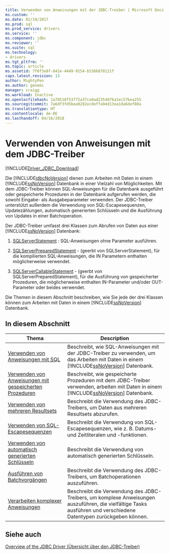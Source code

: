 ```yaml
---
title: Verwenden von Anweisungen mit der JDBC-Treiber | Microsoft Docs
ms.custom: ''
ms.date: 01/19/2017
ms.prod: sql
ms.prod_service: drivers
ms.service: ''
ms.component: jdbc
ms.reviewer: ''
ms.suite: sql
ms.technology:
- drivers
ms.tgt_pltfrm: ''
ms.topic: article
ms.assetid: 7f8f3e8f-841e-4449-9154-b5366870121f
caps.latest.revision: 13
author: MightyPen
ms.author: genemi
manager: craigg
ms.workload: Inactive
ms.openlocfilehash: 1a70518f53772a37ca9ad2354876a1ec57bea255
ms.sourcegitcommit: 7a6df3fd5bea9282ecdeffa94d13ea1da6def80a
ms.translationtype: HT
ms.contentlocale: de-DE
ms.lasthandoff: 04/16/2018
---
```

# <a name="using-statements-with-the-jdbc-driver"></a>Verwenden von Anweisungen mit dem JDBC-Treiber
[!INCLUDE[Driver_JDBC_Download](../../includes/driver_jdbc_download.md)]

  Die [!INCLUDE[jdbcNoVersion](../../includes/jdbcnoversion_md.md)] dienen zum Arbeiten mit Daten in einem [!INCLUDE[ssNoVersion](../../includes/ssnoversion_md.md)] Datenbank in einer Vielzahl von Möglichkeiten. Mit dem JDBC-Treiber können SQL-Anweisungen für die Datenbank ausgeführt oder gespeicherte Prozeduren in der Datenbank aufgerufen werden, die sowohl Eingabe- als Ausgabeparameter verwenden. Der JDBC-Treiber unterstützt außerdem die Verwendung von SQL-Escapesequenzen, Updatezählungen, automatisch generierten Schlüsseln und die Ausführung von Updates in einer Batchoperation.  
  
 Der JDBC-Treiber umfasst drei Klassen zum Abrufen von Daten aus einer [!INCLUDE[ssNoVersion](../../includes/ssnoversion_md.md)] Datenbank:  
  
1.  [SQLServerStatement](../../connect/jdbc/reference/sqlserverstatement-class.md) : SQL-Anweisungen ohne Parameter ausführen.  
  
2.  [SQLServerPreparedStatement](../../connect/jdbc/reference/sqlserverpreparedstatement-class.md) - (geerbt von SQLServerStatement), für die kompilierten SQL-Anweisungen, die IN Parametern enthalten möglicherweise verwendet.  
  
3.  [SQLServerCallableStatement](../../connect/jdbc/reference/sqlservercallablestatement-class.md) - (geerbt von SQLServerPreparedStatement), für die Ausführung von gespeicherter Prozeduren, die möglicherweise enthalten IN-Parameter und/oder OUT-Parameter oder beides verwendet.  
  
 Die Themen in diesem Abschnitt beschreiben, wie Sie jede der drei Klassen können zum Arbeiten mit Daten in einem [!INCLUDE[ssNoVersion](../../includes/ssnoversion_md.md)] Datenbank.  
  
## <a name="in-this-section"></a>In diesem Abschnitt  
  
|Thema|Description|  
|-----------|-----------------|  
|[Verwenden von Anweisungen mit SQL](../../connect/jdbc/using-statements-with-sql.md)|Beschreibt, wie SQL-Anweisungen mit der JDBC-Treiber zu verwenden, um das Arbeiten mit Daten in einem [!INCLUDE[ssNoVersion](../../includes/ssnoversion_md.md)] Datenbank.|  
|[Verwenden von Anweisungen mit gespeicherten Prozeduren](../../connect/jdbc/using-statements-with-stored-procedures.md)|Beschreibt, wie gespeicherte Prozeduren mit dem JDBC-Treiber verwenden, arbeiten mit Daten in einem [!INCLUDE[ssNoVersion](../../includes/ssnoversion_md.md)] Datenbank.|  
|[Verwenden von mehreren Resultsets](../../connect/jdbc/using-multiple-result-sets.md)|Beschreibt die Verwendung des JDBC-Treibers, um Daten aus mehreren Resultsets abzurufen.|  
|[Verwenden von SQL-Escapesequenzen](../../connect/jdbc/using-sql-escape-sequences.md)|Beschreibt die Verwendung von SQL-Escapesequenzen, wie z. B. Datums- und Zeitliteralen und -funktionen.|  
|[Verwenden von automatisch generierten Schlüsseln](../../connect/jdbc/using-auto-generated-keys.md)|Beschreibt die Verwendung von automatisch generierten Schlüsseln.|  
|[Ausführen von Batchvorgängen](../../connect/jdbc/performing-batch-operations.md)|Beschreibt die Verwendung des JDBC-Treibers, um Batchoperationen auszuführen.|  
|[Verarbeiten komplexer Anweisungen](../../connect/jdbc/handling-complex-statements.md)|Beschreibt die Verwendung des JDBC-Treibers, um komplexe Anweisungen auszuführen, die vielfältige Tasks ausführen und verschiedene Datentypen zurückgeben können.|  
  
## <a name="see-also"></a>Siehe auch  
 [Overview of the JDBC Driver (Übersicht über den JDBC-Treiber)](../../connect/jdbc/overview-of-the-jdbc-driver.md)  
  
  
